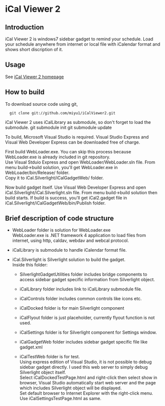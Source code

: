 # iCal Viewer 2

## Introduction 
iCal Viewer 2 is windows7 sidebar gadget to remind your schedule.
Load your schedule anywhere from internet or local file with
iCalendar format and shows short discription of it.

## Usage
See [iCal Viewer 2 homepage](http://miyu1.github.com/iCalViewer2/)

## How to build
To download source code using git,

      git clone git://github.com/miyu1/iCalViewer2.git


iCal Viewer 2 uses iCalLibrary as submodule,
so don't forget to load the submodule.
      git submodule init
      git submodule update

To build, Microsoft Visual Studio is required.
Visual Studio Express and Visual Web Developer Express
can be downloaded free of charge.

First build WebLoader.exe. 
You can skip this process because WebLoader.exe is already included in
git repository.  
Use Visual Stduio Express and open WebLoader/WebLoader.sln file.
From menu build->build solution, you'll get WebLoader.exe
in WebLoader/bin/Release/ folder.  
Copy it to iCal.Silverlight/iCalGadgetWeb/ folder.

Now build gadget itself.
Use Visual Web Developer Express and open 
iCal.Silverlight/iCal.Silverlight.sln file.
From menu build->build solution then build starts.
If build is success, you'll get iCal2.gadget file in
iCal.Silverlight/iCalGadgetWeb/bin/Publish folder.

## Brief description of code structure

- WebLoader folder is solution for WebLoader.exe  
  WebLoader.exe is .NET framework 4 application to
  load files from internet,
  using http, caldav, webdav and webcal protocol.

- iCalLibrary is submodule to handle iCalendar format file.

- iCal.Silverlight is Silverlight solution to build the gadget.  
  Inside this folder:

  - SilverlightGadgetUtilities folder includes bridge components
    to access sidebar gadget specific information from Silverlight object.

  - iCalLibrary folder includes link to iCalLibrary submodule file.

  - iCalControls folder includes common controls like icons etc.

  - iCalDocked folder is for main Silverlight component

  - iCalFlyout folder is just placeholder, currently
    flyout function is not used.

  - iCalSettings folder is for Silverlight component for Settings window.

  - iCalGadgetWeb folder includes sidebar gadget specific file like gadget.xml

  - iCalTestWeb folder is for test.  
    Using express edition of Visual Studio, it is not possible to debug
    sidebar gadget directly.
    I used this web server to simply debug Silverlight object itself.  
    Select iCalDockedTestPage.html and right-click then select show in browser,
    Visual Studio automatically start web server and the page which includes
    Silverlight object will be displayed.  
    Set default browser to Internet Explorer with the right-click menu.  
    Use iCalSettingsTestPage.html as same.





